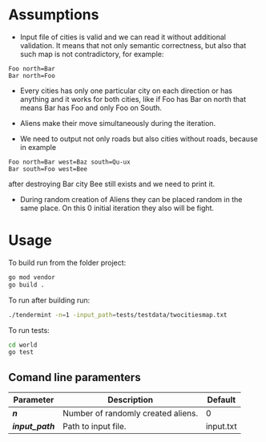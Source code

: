 # Assumptions

- Input file of cities is valid and we can read it without additional validation. 
It means that not only semantic correctness, 
but also that such map is not contradictory, for example:
```
Foo north=Bar
Bar north=Foo
``` 

- Every cities has only one particular city on each direction or has anything 
and it works for both cities, like if Foo has Bar on north 
that means Bar has Foo and only Foo on South.

- Aliens make their move simultaneously during the iteration.

- We need to output not only roads but also cities without roads, because in example 
```
Foo north=Bar west=Baz south=Qu-ux
Bar south=Foo west=Bee
```
after destroying Bar city Bee still exists and we need to print it.

- During random creation of Aliens they can be placed random in the same place. 
On this 0 initial iteration they also will be fight.

# Usage


To build run from the folder project:
```bash
go mod vendor
go build .
```

To run after building run:
```bash
./tendermint -n=1 -input_path=tests/testdata/twocitiesmap.txt
```

To run tests:
```bash
cd world
go test
```

## Comand line paramenters

| Parameter        | Description                        | Default   |
|------------------|------------------------------------|-----------|
| _**n**_          | Number of randomly created aliens. | 0         |
| _**input_path**_ | Path to input file.                | input.txt |
